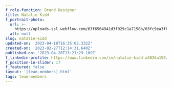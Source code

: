```yaml
---
f_role-function: Brand Designer
title: Natalie Kidd
f_portrait-photo:
  url: >-
    https://uploads-ssl.webflow.com/63f6564941d3f029c1a7158b/63fc9ea3fb5535261e6cd527_Natalie%20Kidd.jpg
  alt: null
slug: natalie-kidd
updated-on: '2023-04-18T16:35:02.332Z'
created-on: '2023-02-27T12:14:31.640Z'
published-on: '2023-04-20T13:21:29.109Z'
f_linkedin-profile: https://www.linkedin.com/in/natalie-kidd-a3026a159/
f_position-in-slider: 17
f_featured: false
layout: '[team-members].html'
tags: team-members
---
```



